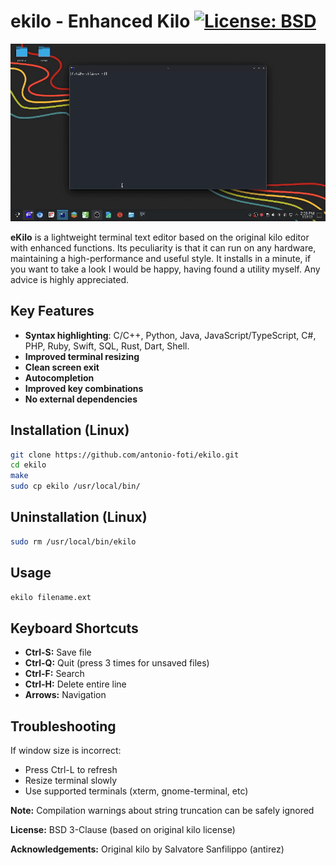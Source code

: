 # ekilo - Enhanced Kilo [![License: BSD](https://img.shields.io/badge/License-BSD-blue.svg)](https://opensource.org/licenses/BSD-3-Clause)

![usage](./usage.gif)

**eKilo** is a lightweight terminal text editor based on the original kilo editor with enhanced functions. Its peculiarity is that it can run on any hardware, maintaining a high-performance and useful style. It installs in a minute, if you want to take a look I would be happy, having found a utility myself. Any advice is highly appreciated. 

## Key Features
- **Syntax highlighting**:
  C/C++, Python, Java, JavaScript/TypeScript, C#, PHP, Ruby, Swift, SQL, Rust, Dart, Shell.
- **Improved terminal resizing**
- **Clean screen exit**
- **Autocompletion**
- **Improved key combinations**
- **No external dependencies**

## Installation (Linux)
```bash
git clone https://github.com/antonio-foti/ekilo.git
cd ekilo
make
sudo cp ekilo /usr/local/bin/
```

## Uninstallation (Linux)
```bash
sudo rm /usr/local/bin/ekilo
```

## Usage
```bash
ekilo filename.ext
```

## Keyboard Shortcuts
- **Ctrl-S:** Save file
- **Ctrl-Q:** Quit (press 3 times for unsaved files)
- **Ctrl-F:** Search
- **Ctrl-H:** Delete entire line
- **Arrows:** Navigation


## Troubleshooting

If window size is incorrect:
- Press Ctrl-L to refresh
- Resize terminal slowly
- Use supported terminals (xterm, gnome-terminal, etc)


**Note:** Compilation warnings about string truncation can be safely ignored

**License:** BSD 3-Clause (based on original kilo license)

**Acknowledgements:** Original kilo by Salvatore Sanfilippo (antirez)
